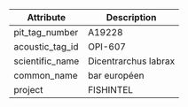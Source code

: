 | Attribute  | Description |
| ------------- | ------------- |
| pit_tag_number | A19228 |
| acoustic_tag_id | OPI-607 |
| scientific_name | Dicentrarchus labrax |
| common_name | bar européen |
| project | FISHINTEL |